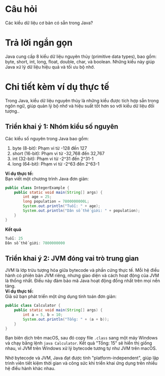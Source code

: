 # Câu hỏi
Các kiểu dữ liệu cơ bản có sẵn trong Java?

# Trả lời ngắn gọn  
Java cung cấp 8 kiểu dữ liệu nguyên thủy (primitive data types), bao gồm: byte, short, int, long, float, double, char, và boolean. Những kiểu này giúp Java xử lý dữ liệu hiệu quả và tối ưu bộ nhớ.

# Chi tiết kèm ví dụ thực tế  
Trong Java, kiểu dữ liệu nguyên thủy là những kiểu được tích hợp sẵn trong ngôn ngữ, giúp quản lý bộ nhớ và hiệu suất tốt hơn so với kiểu dữ liệu đối tượng..

## Triển khai ý 1: Nhóm kiểu số nguyên 
Các kiểu số nguyên trong Java bao gồm:
1. byte (8-bit): Phạm vi từ -128 đến 127
2. short (16-bit): Phạm vi từ -32,768 đến 32,767
3. int (32-bit): Phạm vi từ -2^31 đến 2^31-1
4. long (64-bit): Phạm vi từ -2^63 đến 2^63-1
 
**Ví dụ thực tế:**  
Bạn viết một chương trình Java đơn giản:  
```java
public class IntegerExample {
    public static void main(String[] args) {
        int age = 25;
        long population = 7800000000L;
        System.out.println("Tuổi: " + age);
        System.out.println("Dân số thế giới: " + population);
    }
}
```  
**Kết quả**
```java
Tuổi: 25  
Dân số thế giới: 7800000000  

```

## Triển khai ý 2: JVM đóng vai trò trung gian  
JVM là lớp trừu tượng hóa giữa bytecode và phần cứng thực tế. Mỗi hệ điều hành có phiên bản JVM riêng, nhưng giao diện và cách hoạt động của JVM là thống nhất. Điều này đảm bảo mã Java hoạt động đồng nhất trên mọi nền tảng.  
**Ví dụ thực tế:**  
Giả sử bạn phát triển một ứng dụng tính toán đơn giản:  
```java
public class Calculator {
    public static void main(String[] args) {
        int a = 5, b = 10;
        System.out.println("Tổng: " + (a + b));
    }
}
```  
Bạn biên dịch trên macOS, sau đó copy file `.class` sang một máy Windows và chạy bằng lệnh `java Calculator`. Kết quả "Tổng: 15" sẽ hiển thị giống nhau, vì JVM trên Windows xử lý bytecode tương tự như JVM trên macOS.

Nhờ bytecode và JVM, Java đạt được tính "platform-independent", giúp lập trình viên tiết kiệm thời gian và công sức khi triển khai ứng dụng trên nhiều hệ điều hành khác nhau.

